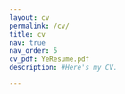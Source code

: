 ```yaml
---
layout: cv
permalink: /cv/
title: cv
nav: true
nav_order: 5
cv_pdf: YeResume.pdf
description: #Here's my CV.

---
```

